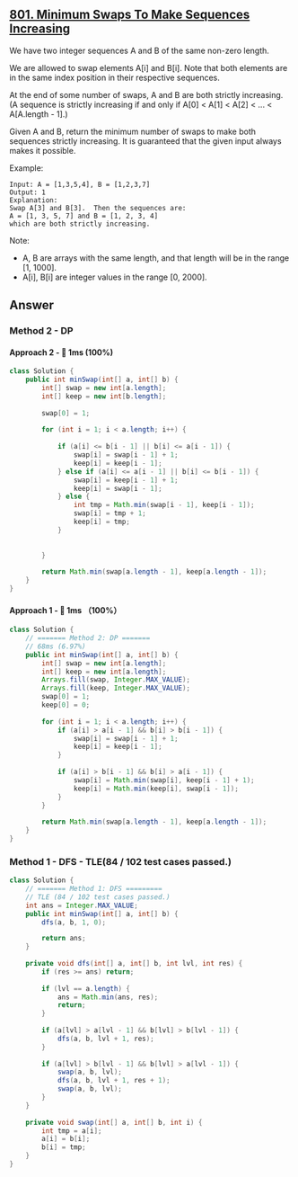 ## [801. Minimum Swaps To Make Sequences Increasing](https://leetcode.com/problems/minimum-swaps-to-make-sequences-increasing/)

We have two integer sequences A and B of the same non-zero length.

We are allowed to swap elements A[i] and B[i].  Note that both elements are in the same index position in their respective sequences.

At the end of some number of swaps, A and B are both strictly increasing.  (A sequence is strictly increasing if and only if A[0] < A[1] < A[2] < ... < A[A.length - 1].)

Given A and B, return the minimum number of swaps to make both sequences strictly increasing.  It is guaranteed that the given input always makes it possible.

Example:
```
Input: A = [1,3,5,4], B = [1,2,3,7]
Output: 1
Explanation: 
Swap A[3] and B[3].  Then the sequences are:
A = [1, 3, 5, 7] and B = [1, 2, 3, 4]
which are both strictly increasing.
```
Note:

- A, B are arrays with the same length, and that length will be in the range [1, 1000].
- A[i], B[i] are integer values in the range [0, 2000].

## Answer
### Method 2 - DP
#### Approach 2 - :rocket: 1ms (100%)
```java
class Solution {
    public int minSwap(int[] a, int[] b) {
        int[] swap = new int[a.length];
        int[] keep = new int[b.length];
        
        swap[0] = 1;
        
        for (int i = 1; i < a.length; i++) {
            
            if (a[i] <= b[i - 1] || b[i] <= a[i - 1]) {
                swap[i] = swap[i - 1] + 1;
                keep[i] = keep[i - 1];
            } else if (a[i] <= a[i - 1] || b[i] <= b[i - 1]) {
                swap[i] = keep[i - 1] + 1;
                keep[i] = swap[i - 1];
            } else {
                int tmp = Math.min(swap[i - 1], keep[i - 1]);
                swap[i] = tmp + 1;
                keep[i] = tmp;
            }
            
            
        }
        
        return Math.min(swap[a.length - 1], keep[a.length - 1]);
    }
}
```
#### Approach 1 - :rocket: 1ms （100%）
```java
class Solution {
    // ======= Method 2: DP =======
    // 68ms (6.97%)
    public int minSwap(int[] a, int[] b) {
        int[] swap = new int[a.length];
        int[] keep = new int[a.length];
        Arrays.fill(swap, Integer.MAX_VALUE);
        Arrays.fill(keep, Integer.MAX_VALUE);
        swap[0] = 1;
        keep[0] = 0;
        
        for (int i = 1; i < a.length; i++) {
            if (a[i] > a[i - 1] && b[i] > b[i - 1]) {
                swap[i] = swap[i - 1] + 1;
                keep[i] = keep[i - 1];
            }
            
            if (a[i] > b[i - 1] && b[i] > a[i - 1]) {
                swap[i] = Math.min(swap[i], keep[i - 1] + 1);
                keep[i] = Math.min(keep[i], swap[i - 1]);
            }
        }
        
        return Math.min(swap[a.length - 1], keep[a.length - 1]);
    }
}
```
### Method 1 - DFS - TLE(84 / 102 test cases passed.)
```java
class Solution {
    // ======= Method 1: DFS =========
    // TLE (84 / 102 test cases passed.)
    int ans = Integer.MAX_VALUE;
    public int minSwap(int[] a, int[] b) {
        dfs(a, b, 1, 0);

        return ans;
    }
    
    private void dfs(int[] a, int[] b, int lvl, int res) {
        if (res >= ans) return;
        
        if (lvl == a.length) {
            ans = Math.min(ans, res);
            return;
        }
        
        if (a[lvl] > a[lvl - 1] && b[lvl] > b[lvl - 1]) {
            dfs(a, b, lvl + 1, res);
        }
        
        if (a[lvl] > b[lvl - 1] && b[lvl] > a[lvl - 1]) {
            swap(a, b, lvl);
            dfs(a, b, lvl + 1, res + 1);
            swap(a, b, lvl);
        }
    }
    
    private void swap(int[] a, int[] b, int i) {
        int tmp = a[i];
        a[i] = b[i];
        b[i] = tmp;
    }
}
```
